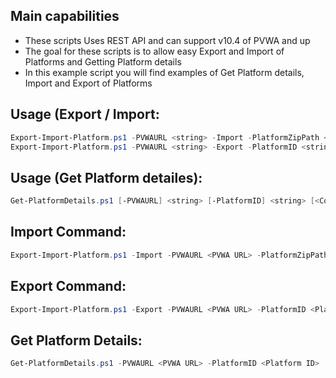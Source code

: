 Main capabilities
-----------------
- These scripts Uses REST API and can support v10.4 of PVWA and up
- The goal for these scripts is to allow easy Export and Import of Platforms and Getting Platform details
- In this example script you will find examples of Get Platform details, Import and Export of Platforms

Usage (Export / Import:
------
```powershell
Export-Import-Platform.ps1 -PVWAURL <string> -Import -PlatformZipPath <string> [<CommonParameters>]
Export-Import-Platform.ps1 -PVWAURL <string> -Export -PlatformID <string> -PlatformZipPath <string> [<CommonParameters>]
```

Usage (Get Platform detailes):
------
```powershell
Get-PlatformDetails.ps1 [-PVWAURL] <string> [-PlatformID] <string> [<CommonParameters>]
```

Import Command:
---------------
```powershell
Export-Import-Platform.ps1 -Import -PVWAURL <PVWA URL> -PlatformZipPath <The path of the Platform ZIP to import>
```

Export Command:
---------------
```powershell
Export-Import-Platform.ps1 -Export -PVWAURL <PVWA URL> -PlatformID <Platform ID> -PlatformZipPath <The path to save the Platform ZIP output>
```

Get Platform Details:
--------------------
```powershell
Get-PlatformDetails.ps1 -PVWAURL <PVWA URL> -PlatformID <Platform ID>
```
